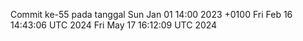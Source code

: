 Commit ke-55 pada tanggal Sun Jan 01 14:00 2023 +0100
Fri Feb 16 14:43:06 UTC 2024
Fri May 17 16:12:09 UTC 2024
